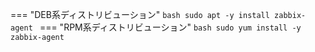 === "DEB系ディストリビューション"
    ```bash
    sudo apt -y install zabbix-agent
    ```
=== "RPM系ディストリビューション"
    ```bash
    sudo yum install -y zabbix-agent
    ```